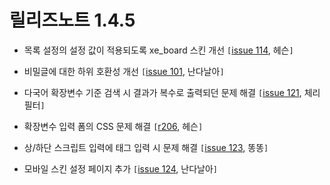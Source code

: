 # 릴리즈노트 1.4.5 #

  * 목록 설정의 설정 값이 적용되도록 xe\_board 스킨 개선 `[`[issue 114](https://code.google.com/p/xe-board/issues/detail?id=114), 헤슨`]`

  * 비밀글에 대한 하위 호환성 개선 `[`[issue 101](https://code.google.com/p/xe-board/issues/detail?id=101), 난다날아`]`


  * 다국어 확장변수 기준 검색 시 결과가 복수로 출력되던 문제 해결 `[`[issue 121](https://code.google.com/p/xe-board/issues/detail?id=121), 체리필터`]`

  * 확장변수 입력 폼의 CSS 문제 해결 `[`[r206](https://code.google.com/p/xe-board/source/detail?r=206), 헤슨`]`

  * 상/하단 스크립트 입력에 태그 입력 시 문제 해결 `[`[issue 123](https://code.google.com/p/xe-board/issues/detail?id=123), 똥똥`]`

  * 모바일 스킨 설정 페이지 추가 `[`[issue 124](https://code.google.com/p/xe-board/issues/detail?id=124), 난다날아`]`